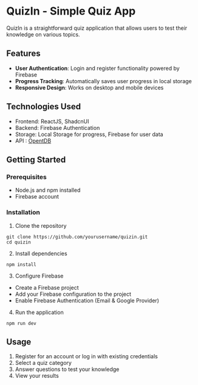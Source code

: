 # QuizIn - Simple Quiz App

QuizIn is a straightforward quiz application that allows users to test their knowledge on various topics.

## Features

- **User Authentication**: Login and register functionality powered by Firebase
- **Progress Tracking**: Automatically saves user progress in local storage
- **Responsive Design**: Works on desktop and mobile devices

## Technologies Used

- Frontend: ReactJS, ShadcnUI
- Backend: Firebase Authentication
- Storage: Local Storage for progress, Firebase for user data
- API : [OpentDB](https://opentdb.com)

## Getting Started

### Prerequisites

- Node.js and npm installed
- Firebase account

### Installation

1. Clone the repository
  ```
  git clone https://github.com/yourusername/quizin.git
  cd quizin
  ```

2. Install dependencies
  ```
  npm install
  ```

3. Configure Firebase
  - Create a Firebase project
  - Add your Firebase configuration to the project
  - Enable Firebase Authentication (Email & Google Provider)

4. Run the application
  ```
  npm run dev
  ```

## Usage

1. Register for an account or log in with existing credentials
2. Select a quiz category
3. Answer questions to test your knowledge
4. View your results
